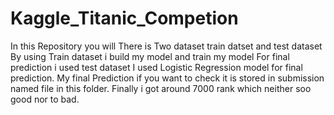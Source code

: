 # Kaggle_Titanic_Competion
In this Repository you will There is Two dataset train datset and test dataset
By using Train dataset i build my model and train my model
For final prediction i used test dataset
I used Logistic Regression model for final prediction.
My final Prediction if you want to check it is stored in submission named file in this folder.
Finally i got around 7000 rank which neither soo good nor to bad.
